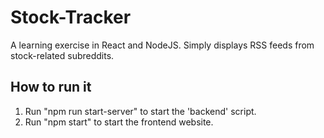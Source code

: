 # Stock-Tracker
A learning exercise in React and NodeJS. Simply displays RSS feeds from stock-related subreddits.

## How to run it
1. Run "npm run start-server" to start the 'backend' script.
2. Run "npm start" to start the frontend website.